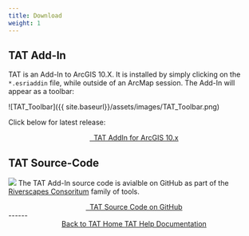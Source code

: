 ```yaml
---
title: Download
weight: 1
---
```


## TAT Add-In

TAT is an Add-In to ArcGIS 10.X. It is installed by simply clicking on the `*.esriaddin` file, while outside of an ArcMap session. The Add-In will appear as a toolbar:

![TAT_Toolbar]({{ site.baseurl}}/assets/images/TAT_Toolbar.png)

Click below for latest release:

<div align="center">
	<a class="button large" href="https://github.com/Riverscapes/tat-addin/releases/latest">
	    <i class="fa fa-download"></i>
	    &nbsp;&nbsp;TAT AddIn for ArcGIS 10.x</a>
</div>

## TAT Source-Code
<a href="http://riverscapes.xyz"><img class="float-left" src="{{ site.baseurl }}/assets/images/logos/RiverscapesConsortium_Logo_Black_BHS_200w.png"></a>
The TAT Add-In source code is avialble on GitHub as part of the [Riverscapes Consoritum](http://https://github.com/Riverscapes) family of tools. 




<div align="center">
	<a class="button large " href="https://github.com/Riverscapes/tat-addin"> <i class="fa fa-file-code-o"></i>&nbsp;&nbsp;TAT Source Code on GitHub <i class="fa fa-github"></i></a>
</div>
------
<div align="center">
    <a class="hollow button" href="{{ site.baseurl }}/"><i class="fa fa-arrow-circle-left"></i>  Back to TAT Home </a>  
    <a class="hollow button" href="{{ site.baseurl }}/Help"><i class="fa fa-question"></i>  TAT Help Documentation </a> 
    
</div>